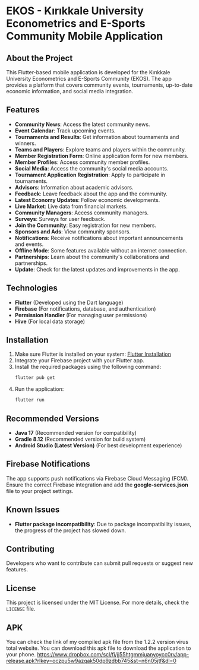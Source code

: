 # EKOS - Kırıkkale University Econometrics and E-Sports Community Mobile Application

## About the Project

This Flutter-based mobile application is developed for the Kırıkkale University Econometrics and E-Sports Community (EKOS). The app provides a platform that covers community events, tournaments, up-to-date economic information, and social media integration.

## Features

- **Community News**: Access the latest community news.
- **Event Calendar**: Track upcoming events.
- **Tournaments and Results**: Get information about tournaments and winners.
- **Teams and Players**: Explore teams and players within the community.
- **Member Registration Form**: Online application form for new members.
- **Member Profiles**: Access community member profiles.
- **Social Media**: Access the community's social media accounts.
- **Tournament Application Registration**: Apply to participate in tournaments.
- **Advisors**: Information about academic advisors.
- **Feedback**: Leave feedback about the app and the community.
- **Latest Economy Updates**: Follow economic developments.
- **Live Market**: Live data from financial markets.
- **Community Managers**: Access community managers.
- **Surveys**: Surveys for user feedback.
- **Join the Community**: Easy registration for new members.
- **Sponsors and Ads**: View community sponsors.
- **Notifications**: Receive notifications about important announcements and events.
- **Offline Mode**: Some features available without an internet connection.
- **Partnerships**: Learn about the community's collaborations and partnerships.
- **Update**: Check for the latest updates and improvements in the app.

## Technologies

- **Flutter** (Developed using the Dart language)
- **Firebase** (For notifications, database, and authentication)
- **Permission Handler** (For managing user permissions)
- **Hive** (For local data storage)

## Installation

1. Make sure Flutter is installed on your system: [Flutter Installation](https://flutter.dev/docs/get-started/install)
2. Integrate your Firebase project with your Flutter app.
3. Install the required packages using the following command:
   ```bash
   flutter pub get
   ```
4. Run the application:
   ```bash
   flutter run
   ```

## Recommended Versions

- **Java 17** (Recommended version for compatibility)
- **Gradle 8.12** (Recommended version for build system)
- **Android Studio (Latest Version)** (For best development experience)

## Firebase Notifications

The app supports push notifications via Firebase Cloud Messaging (FCM). Ensure the correct Firebase integration and add the **google-services.json** file to your project settings.

## Known Issues  
- **Flutter package incompatibility**: Due to package incompatibility issues, the progress of the project has slowed down.  

## Contributing

Developers who want to contribute can submit pull requests or suggest new features.

## License

This project is licensed under the MIT License. For more details, check the `LICENSE` file.

## APK

You can check the link of my compiled apk file from the 1.2.2 version virus total website. You can download this apk file to download the application to your phone. https://www.dropbox.com/scl/fi/jj55htgmmjuanyoycc0rv/app-release.apk?rlkey=oczpu5w9azqak50dp9zdbb745&st=n6n05jtf&dl=0

